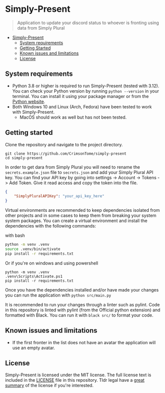 # Simply-Present

> Application to update your discord status to whoever is fronting using data from Simply Plural

- [Simply-Present](#Simply-Present)
  - [System requirements](#system-requirements)
  - [Getting Started](#getting-started)
  - [Known issues and limitations](#known-issues-and-limitations)
  - [License](#license)


## System requirements

- Python 3.8 or higher is required to run Simply-Present (tested with 3.12). You can check your Python version by running `python --version` in your terminal. You can install it using your package manager or from the [Python website](https://www.python.org/downloads/). 
- Both Windows 10 and Linux (Arch, Fedora) have been tested to work with Simply-Present.
  - MacOS should work as well but has not been tested. 

## Getting started

Clone the repository and navigate to the project directory.
```
git clone https://github.com/CrimsonTome/simply-present
cd simply-present
```
In order to get dara from Simply Plural you will need to rename the `secrets.example.json` file to `secrets.json` and add your Simply Plural API key. You can find your API key by going into settings -> Account -> Tokens -> Add Token. Give it read access and copy the token into the file. 

```json
{
    "SimplyPluralAPIKey": "your_api_key_here"
}
```
Virtual environments are recommended to keep dependencies isolated from other projects and in some cases to keep them from breaking your system system packages. You can create a virtual environment and install the dependencies with the following commands:

with bash
```bash
python -m venv .venv
source .venv/bin/activate
pip install -r requirements.txt
```
Or if you're on windows and using powershell
```
python -m venv .venv
.venv\Scripts\Activate.ps1
pip install -r requirements.txt
```
Once you have the dependencies installed and/or have made your changes you can run the application with `python src/main.py`

It is recommended to run your changes through a linter such as pylint. Code in this repository is linted with pylint (from the Official python extension) and formatted with Black. You can run it with `black src/` to format your code.

## Known issues and limitations

- If the first fronter in the list does not have an avatar the application will use an empty avatar. 

## License

Simply-Present is licensed under the MIT license. The full license text is included in the [LICENSE](LICENSE) file in this repository. Tldr legal have a [great summary](https://www.tldrlegal.com/license/mit-license) of the license if you're interested.
